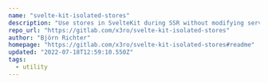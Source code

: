 ```yaml
---
name: "svelte-kit-isolated-stores"
description: "Use stores in SvelteKit during SSR without modifying server state."
repo_url: "https://gitlab.com/x3ro/svelte-kit-isolated-stores"
author: "Björn Richter"
homepage: "https://gitlab.com/x3ro/svelte-kit-isolated-stores#readme"
updated: "2022-07-18T12:59:10.550Z"
tags: 
  - utility
---
```

